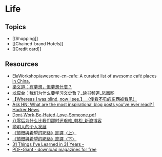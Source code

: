 # Life

## Topics

- [[Shopping]]
- [[Chained-brand Hotels]]
- [[Credit card]]

## Resources

- [ElaWorkshop/awesome-cn-cafe: A curated list of awesome café places in China.](https://github.com/ElaWorkshop/awesome-cn-cafe)
- [梁文道：有夢想，但夢想什麼？](http://www.commentshk.com/2011/12/blog-post_9193.html)
- [龙应台：我们为什么要学习文史哲？_读书频道_凤凰网](http://book.ifeng.com/shuhua/detail_2011_10/02/9626918_0.shtml)
- [【Whereas I was blind, now I see.】 （使看不见的东西被看见）](https://www.douban.com/note/179299837/)
- [Ask HN: What are the most inspirational blog posts you've ever read? | Hacker News](https://news.ycombinator.com/item?id=4000394)
- [Dont-Work-Be-Hated-Love-Someone.pdf](https://s3-us-west-2.amazonaws.com/notion-static/Jv2IaCVgR5GIfWf4qErG_Dont-Work-Be-Hated-Love-Someone.pdf)
- [八零后为什么比我们那时还艰难_韩松_新浪博客](http://blog.sina.com.cn/s/blog_475741210102dy4z.html)
- [聪明人的个人发展](http://www.stevepavlinachina.com/)
- [《憤慨與希望的網絡》節譯（上）](http://pugs.blogs.com/audrey/2013/12/networks-of-outrage-and-hope-1.html)
- [《憤慨與希望的網絡》節譯（下）](http://pugs.blogs.com/audrey/2013/12/networks-of-outrage-and-hope-2.html)
- [31 Things I've Learned in 31 Years -](http://www.yesandyes.org/2010/09/things-ive-learned.html)
- [PDF-Giant - download magazines for free](http://pdf-giant.com/)
